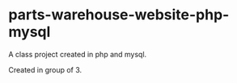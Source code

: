 # parts-warehouse-website-php-mysql

A class project created in php and mysql.

Created in group of 3. 
